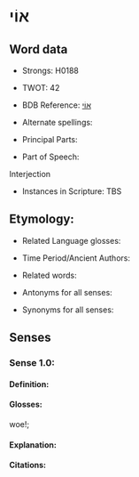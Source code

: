 # אוֹי

<!-- Status: S2="NeedsEdits" -->
<!-- Lexica used for edits:   -->

## Word data

* Strongs: H0188

* TWOT: 42

* BDB Reference: [אוֹי](rc://en/bdb/dict/a.bu.aa)

* Alternate spellings:

* Principal Parts:

* Part of Speech:

Interjection

* Instances in Scripture: TBS

## Etymology:

* Related Language glosses:

* Time Period/Ancient Authors:

* Related words:

* Antonyms for all senses:

* Synonyms for all senses:

## Senses

### Sense 1.0:

#### Definition:

#### Glosses:

woe!; 

#### Explanation:

#### Citations:



